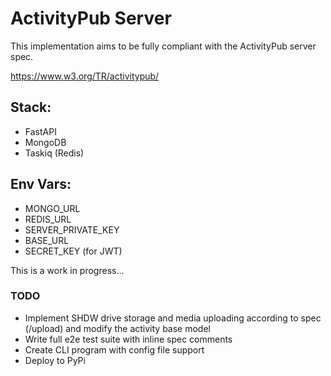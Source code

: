 # ActivityPub Server 

This implementation aims to be fully compliant with the ActivityPub server spec.

https://www.w3.org/TR/activitypub/

## Stack:
* FastAPI
* MongoDB
* Taskiq (Redis)

## Env Vars:
* MONGO_URL
* REDIS_URL
* SERVER_PRIVATE_KEY
* BASE_URL
* SECRET_KEY (for JWT)

This is a work in progress...

### TODO
* Implement SHDW drive storage and media uploading according to spec (/upload) and modify the activity base model
* Write full e2e test suite with inline spec comments
* Create CLI program with config file support
* Deploy to PyPi
